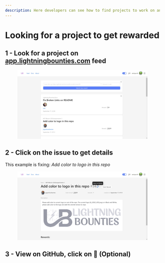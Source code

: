 ```yaml
---
description: Here developers can see how to find projects to work on and get reward.
---
```


# Looking for a project to get rewarded

## 1 - Look for a project on [app.lightningbounties.com](https://app.lightningbounties.com/) feed

<figure><img src="../.gitbook/assets/image (5).png" alt=""><figcaption></figcaption></figure>

## 2 - Click on the issue to get details

This example is fixing: _Add color to logo in this repo_

<figure><img src="../.gitbook/assets/image (1) (1).png" alt=""><figcaption></figcaption></figure>

## 3 - View on GitHub, click on 🔗 (Optional)

<figure><img src="../.gitbook/assets/image (40).png" alt=""><figcaption></figcaption></figure>
